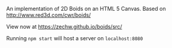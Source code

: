An implementation of 2D Boids on an HTML 5 Canvas.
Based on http://www.red3d.com/cwr/boids/

View now at https://zechw.github.io/boids/src/

Running `npm start` will host a server on `localhost:8080`
